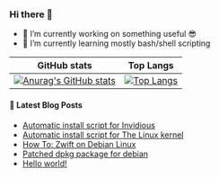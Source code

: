 ### Hi there 👋

- 🔭 I’m currently working on something useful 😎
- 🌱 I’m currently learning mostly bash/shell scripting

| GitHub stats | Top Langs |
| ------ | ------ |
| [![Anurag's GitHub stats](https://github-readme-stats.vercel.app/api?username=tmiland&show_icons=true&theme=transparent)](https://github.com/anuraghazra/github-readme-stats) | [![Top Langs](https://github-readme-stats.vercel.app/api/top-langs/?username=tmiland&layout=compact&show_icons=true&theme=transparent)](https://github.com/anuraghazra/github-readme-stats)

<!--
- 👯 I’m looking to collaborate on ...
- 🤔 I’m looking for help with ...
- 💬 Ask me about ...
- 📫 How to reach me: ...
- 😄 Pronouns: ...
- ⚡ Fun fact: ...
-->

#### 📢 Latest Blog Posts
<!-- BLOG-POST-LIST:START -->
- [Automatic install script for Invidious](https://tmiland.com/invidious-installer/)
- [Automatic install script for The Linux kernel](https://tmiland.com/kernel-installer/)
- [How To: Zwift on Debian Linux](https://tmiland.com/zwift-on-debian-linux/)
- [Patched dpkg package for debian](https://tmiland.com/patched-dpkg-package-for-debian/)
- [Hello world!](https://tmiland.com/hello-world/)
<!-- BLOG-POST-LIST:END -->
